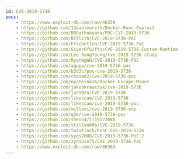 ```yaml
---
id: CVE-2019-5736
pocs:
    - https://www.exploit-db.com/raw/46359
    - https://github.com/13paulmurith/Docker-Runc-Exploit
    - https://github.com/BBRathnayaka/POC-CVE-2019-5736
    - https://github.com/Billith/CVE-2019-5736-PoC
    - https://github.com/Frichetten/CVE-2019-5736-PoC
    - https://github.com/GiverOfGifts/CVE-2019-5736-Custom-Runtime
    - https://github.com/Lee-SungYoung/cve-2019-5736-study
    - https://github.com/RyanNgWH/CVE-2019-5736-POC
    - https://github.com/agppp/cve-2019-5736-poc
    - https://github.com/b3d3c/poc-cve-2019-5736
    - https://github.com/chosam2/cve-2019-5736-poc
    - https://github.com/epsteina16/Docker-Escape-Miner
    - https://github.com/jakubkrawczyk/cve-2019-5736
    - https://github.com/jas502n/CVE-2019-5736
    - https://github.com/likescam/CVE-2019-5736
    - https://github.com/likescam/cve-2019-5736-poc
    - https://github.com/milloni/cve-2019-5736-exp
    - https://github.com/q3k/cve-2019-5736-poc
    - https://github.com/shen54/IT19172088
    - https://github.com/stillan00b/CVE-2019-5736
    - https://github.com/twistlock/RunC-CVE-2019-5736
    - https://github.com/yyqs2008/CVE-2019-5736-PoC-2
    - https://github.com/zyriuse75/CVE-2019-5736-PoC
    - https://www.exploit-db.com/raw/46369
---
```

